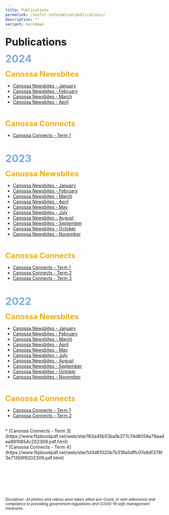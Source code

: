 ```yaml
---
title: Publications
permalink: /useful-information/publications/
description: ""
variant: markdown
---
```

<font size="6"><b>Publications</b></font><br>

<font size="6" color="#7daadf"><b>2024</b></font><br>

<font size="5" color="#eeac0d"><b>Canossa Newsbites</b></font>

* [Canossa Newsbites - January](/files/Newsbites/canossa_newsbites_january_2024.pdf)
* [Canossa Newsbites - February](/files/Newsbites/Canossa_Newsbites_February_2024.pdf)
* [Canossa Newsbites - March](/files/Newsbites/Canossa_Newsbites_March_2024.pdf)
* [Canossa Newsbites - April](/files/Newsbites/Canossa_Newsbites_April_2024_.pdf)
<br>

<font size="5" color="#eeac0d"><b>Canossa Connects</b></font>

* [Canossa Connects - Term 1](https://www.flipbookpdf.net/web/site/c53f2b68fa530b6be5a202d8a746ef94463b43a4202403.pdf.html)<br>


<br>

<font size="6" color="#7daadf"><b>2023</b></font><br>

<font size="5" color="#eeac0d"><b>Canossa Newsbites</b></font>

* [Canossa Newsbites - January](/files/Newsbites/Canossa%20Newsbites%20-%20January%202023.pdf)
* [Canossa Newsbites - February](/files/Newsbites/Canossa%20Newsbites%20-%20February%202023.pdf)
* [Canossa Newsbites - March](/files/Newsbites/Canossa%20Newsbites%20March%202023.pdf)
* [Canossa Newsbites - April](/files/Newsbites/canossa%20newsbites%20april%202023.pdf)
* [Canossa Newsbites - May](/files/Newsbites/canossa%20newsbites%20-%20may%202023.pdf)
* [Canossa Newsbites - July](/files/Newsbites/canossa%20newsbites%20july%202023.pdf)
* [Canossa Newsbites - August](/files/Newsbites/canossa%20newsbites%20august%202023.pdf)
* [Canossa Newsbites - September](/files/Newsbites/canossa%20newsbites%20-%20september%202023.pdf)
* [Canossa Newsbites - October](/files/Newsbites/canossa%20newsbites%20october%202023.pdf)
* [Canossa Newsbites - November](/files/Newsbites/canossa%20newsbites%20november%202023.pdf)
<br>

<font size="5" color="#eeac0d"><b>Canossa Connects</b></font>


* [Canossa Connects - Term 1](https://www.flipbookpdf.net/web/site/820ea7d2810aae7d84c98860aceeec108049d0df202303.pdf.html)<br>
* [Canossa Connects - Term 2](https://www.flipbookpdf.net/web/site/55d13ffa33aef4cb8d0d4bb343f18abe35114c0e202310.pdf.html)<br>
* [Canossa Connects - Term 3](https://flipbookpdf.net/web/site/a386a3008e20fbefd33629a621eed5cfc1e7e80f202310.pdf.html)<br>


<br>

<font size="6" color="#7daadf"><b>2022</b></font><br>

<font size="5" color="#eeac0d"><b>Canossa Newsbites</b></font>

* [Canossa Newsbites - January](/files/Newsbites/Canossa%20Newsbites%20Jan%202022.pdf)<br>
* [Canossa Newsbites - February](/files/Newsbites/Canossa%20Newsbites%20February%202022.pdf)<br>
* [Canossa Newsbites - March](/files/Newsbites/Canossa%20Newsbites%20March%202022.pdf)<br>
* [Canossa Newsbites - April](/files/Newsbites/Canossa%20Newsbites%20April%202022.pdf)<br>
* [Canossa Newsbites - May](/files/Newsbites/Canossa%20Newsbites%20May%202022.pdf)<br>
* [Canossa Newsbites - July](/files/Newsbites/Canossa%20Newsbites%20July%202022.pdf)<br>
* [Canossa Newsbites - August](/files/Newsbites/Canossa%20Newsbites%20August%202022.pdf)<br>
* [Canossa Newsbites - September](/files/Newsbites/Canossa%20Newsbites%20September%202022.pdf)<br>
* [Canossa Newsbites - October](/files/Newsbites/Canossa%20Newsbites%20-%20October%202022.pdf)<br>
* [Canossa Newsbites - November](/files/Newsbites/Canossa%20Newsbites%20-%20November%202022.pdf)
<br>

<font size="5" color="#eeac0d"><b>Canossa Connects</b></font>

* [Canossa Connects - Term 1](/files/Canossa%20Connects/Canossa%20Connects%202022%20Term%201.pdf)<br>
* [Canossa Connects - Term 2](/files/Canossa%20Connects/Canossa%20Connects%202022%20Term%202-compressed.pdf)
<br>
* [Canossa Connects - Term 3](https://www.flipbookpdf.net/web/site/162a45b53ba1b377c74d8058a79aadea8910654c202309.pdf.html)
<br>
* [Canossa Connects - Term 4](https://www.flipbookpdf.net/web/site/1d3d61020b7b318a5dffc07e9df378f3e71356f9202309.pdf.html)



<br><br><br><br><br><br>
<sup><em>Disclaimer: All photos and videos were taken either pre-Covid, or with adherence and compliance to prevailing government regulations and COVID-19 safe management measures.</em></sup>